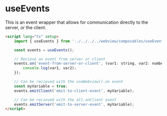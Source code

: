 # useEvents

This is an event wrapper that allows for communication directly to the server, or the client.

```html
<script lang="ts" setup>
    import { useEvents } from '../../../../webview/composables/useEvents';

    const events = useEvents();

    // Recieve an event from server or client
    events.on('event-from-server-or-client', (var1: string, var2: number) => {
        console.log(var1, var2);
    });

    // Can be recieved with the useWebview().on event
    const myVariable = true;
    events.emitClient('emit-to-client-event', myVariable);

    // Can be recieved with the alt.onClient event
    events.emitServer('emit-to-server-event', myVariable);
</script>
```
